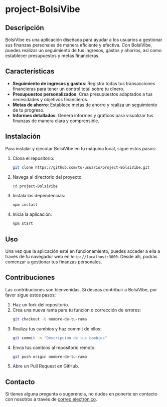 # project-BolsiVibe
## Descripción

BolsiVibe es una aplicación diseñada para ayudar a los usuarios a gestionar sus finanzas personales de manera eficiente y efectiva. Con BolsiVibe, puedes realizar un seguimiento de tus ingresos, gastos y ahorros, así como establecer presupuestos y metas financieras.

## Características

- **Seguimiento de ingresos y gastos**: Registra todas tus transacciones financieras para tener un control total sobre tu dinero.
- **Presupuestos personalizados**: Crea presupuestos adaptados a tus necesidades y objetivos financieros.
- **Metas de ahorro**: Establece metas de ahorro y realiza un seguimiento de tu progreso.
- **Informes detallados**: Genera informes y gráficos para visualizar tus finanzas de manera clara y comprensible.

## Instalación

Para instalar y ejecutar BolsiVibe en tu máquina local, sigue estos pasos:

1. Clona el repositorio:
    ```bash
    git clone https://github.com/tu-usuario/project-BolsiVibe.git
    ```
2. Navega al directorio del proyecto:
    ```bash
    cd project-BolsiVibe
    ```
3. Instala las dependencias:
    ```bash
    npm install
    ```
4. Inicia la aplicación:
    ```bash
    npm start
    ```

## Uso

Una vez que la aplicación esté en funcionamiento, puedes acceder a ella a través de tu navegador web en `http://localhost:3000`. Desde allí, podrás comenzar a gestionar tus finanzas personales.

## Contribuciones

Las contribuciones son bienvenidas. Si deseas contribuir a BolsiVibe, por favor sigue estos pasos:

1. Haz un fork del repositorio.
2. Crea una nueva rama para tu función o corrección de errores:
    ```bash
    git checkout -b nombre-de-tu-rama
    ```
3. Realiza tus cambios y haz commit de ellos:
    ```bash
    git commit -m "Descripción de tus cambios"
    ```
4. Envía tus cambios al repositorio remoto:
    ```bash
    git push origin nombre-de-tu-rama
    ```
5. Abre un Pull Request en GitHub.

## Contacto

Si tienes alguna pregunta o sugerencia, no dudes en ponerte en contacto con nosotros a través de [correo electrónico](mailto:contacto@bolsivibe.com).
